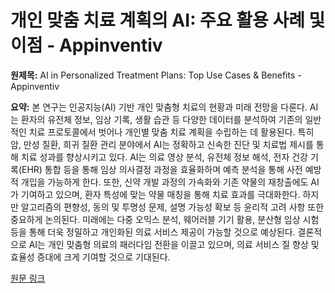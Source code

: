 # 개인 맞춤 치료 계획의 AI: 주요 활용 사례 및 이점 - Appinventiv

**원제목:** AI in Personalized Treatment Plans: Top Use Cases &amp; Benefits - Appinventiv

**요약:** 본 연구는 인공지능(AI) 기반 개인 맞춤형 치료의 현황과 미래 전망을 다룬다.  AI는 환자의 유전체 정보, 임상 기록, 생활 습관 등 다양한 데이터를 분석하여 기존의 일반적인 치료 프로토콜에서 벗어나 개인별 맞춤 치료 계획을 수립하는 데 활용된다.  특히 암, 만성 질환, 희귀 질환 관리 분야에서 AI는 정확하고 신속한 진단 및 치료법 제시를 통해 치료 성과를 향상시키고 있다.  AI는 의료 영상 분석, 유전체 정보 해석, 전자 건강 기록(EHR) 통합 등을 통해 임상 의사결정 과정을 효율화하며 예측 분석을 통해 사전 예방적 개입을 가능하게 한다.  또한, 신약 개발 과정의 가속화와 기존 약물의 재창출에도 AI가 기여하고 있으며, 환자 특성에 맞는 약물 매칭을 통해 치료 효과를 극대화한다.  하지만 알고리즘의 편향성, 동의 및 투명성 문제, 설명 가능성 확보 등 윤리적 고려 사항 또한 중요하게 논의된다.  미래에는 다중 오믹스 분석, 웨어러블 기기 활용, 분산형 임상 시험 등을 통해 더욱 정밀하고 개인화된 의료 서비스 제공이 가능할 것으로 예상된다.  결론적으로 AI는 개인 맞춤형 의료의 패러다임 전환을 이끌고 있으며, 의료 서비스 질 향상 및 효율성 증대에 크게 기여할 것으로 기대된다.

[원문 링크](https://appinventiv.com/blog/ai-in-personalized-treatment-plans/)
